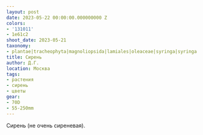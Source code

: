 ```yaml
---
layout: post
date: 2023-05-22 00:00:00.000000000 Z
colors:
- '131011'
- 1e61c2
shoot_date: 2023-05-21
taxonomy:
- plantae|tracheophyta|magnoliopsida|lamiales|oleaceae|syringa|syringa vulgaris
title: Сирень
author: Д.Г.
location: Москва
tags:
- растения
- сирень
- цветы
gear:
- 70D
- 55-250mm
---
```

Сирень (не очень сиреневая).

